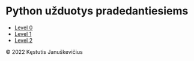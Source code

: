 # Python užduotys pradedantiesiems

* [Level 0](level_0.ipynb)
* [Level 1](level_1.ipynb)
* [Level 2](level_2.ipynb)

&copy; 2022 Kęstutis Januškevičius
